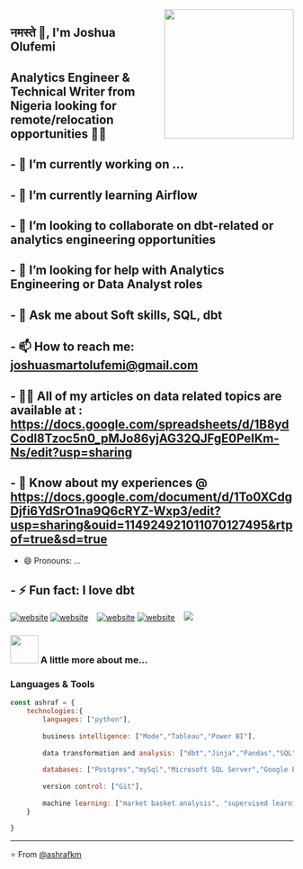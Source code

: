 <img align='right' src="https://media.giphy.com/media/M9gbBd9nbDrOTu1Mqx/giphy.gif" width="230">

## नमस्ते 🙏, I'm Joshua Olufemi 

## Analytics Engineer & Technical Writer from Nigeria looking for remote/relocation opportunities 👨‍💻
## - 🔭 I’m currently working on ...
## - 🌱 I’m currently learning Airflow
## - 👯 I’m looking to collaborate on dbt-related or analytics engineering opportunities
## - 🤝 I’m looking for help with Analytics Engineering or Data Analyst roles
## - 💬 Ask me about Soft skills, SQL, dbt
## - 📫 How to reach me: joshuasmartolufemi@gmail.com
## - 👨‍💻 All of my articles on data related topics are available at : https://docs.google.com/spreadsheets/d/1B8ydCodl8Tzoc5n0_pMJo86yjAG32QJFgE0PeIKm-Ns/edit?usp=sharing
## - 📄 Know about my experiences @ https://docs.google.com/document/d/1To0XCdgDjfi6YdSrO1na9Q6cRYZ-Wxp3/edit?usp=sharing&ouid=114924921011070127495&rtpof=true&sd=true
- 😄 Pronouns: ...
## - ⚡ Fun fact: I love dbt

[![website](./img/twitter-light.svg)](https://twitter.com/JoshOlufemi/#gh-light-mode-only)
[![website](./img/twitter-dark.svg)](https://twitter.com/JoshOlufemi/#gh-dark-mode-only)
&nbsp;&nbsp;
[![website](./img/linkedin-light.svg)](https://linkedin.com/in/joshua-smart-olufemi/#gh-light-mode-only)
[![website](./img/linkedin-dark.svg)](https://linkedin.com/in/joshua-smart-olufemi/#gh-dark-mode-only)
&nbsp;&nbsp;
[![](https://img.shields.io/badge/Gmail-joshuasmartolufemi%40gmail.com-red)](mailto:joshuasmartolufemi@gmail.com)


### <img src="https://media.giphy.com/media/VgCDAzcKvsR6OM0uWg/giphy.gif" width="50"> A little more about me...  



### Languages & Tools
```javascript
const ashraf = {
    technologies:{
        languages: ["python"],
        
        business intelligence: ["Mode","Tableau","Power BI"],
        
        data transformation and analysis: ["dbt","Jinja","Pandas","SQL"],
        
        databases: ["Postgres","mySql","Microsoft SQL Server","Google Big Query"],
        
        version control: ["Git"],
        
        machine learning: ["market basket analysis", "supervised learning", "unsupervised learning","recency frequency monetary analysis",]
    }
   
}
```

---
⭐️ From [@ashrafkm](https://github.com/ashrafkm)
